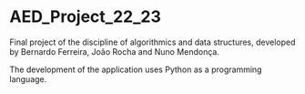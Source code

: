 # AED_Project_22_23

Final project of the discipline of algorithmics and data structures, developed by Bernardo Ferreira, João Rocha and Nuno Mendonça.

The development of the application uses Python as a programming language. 
